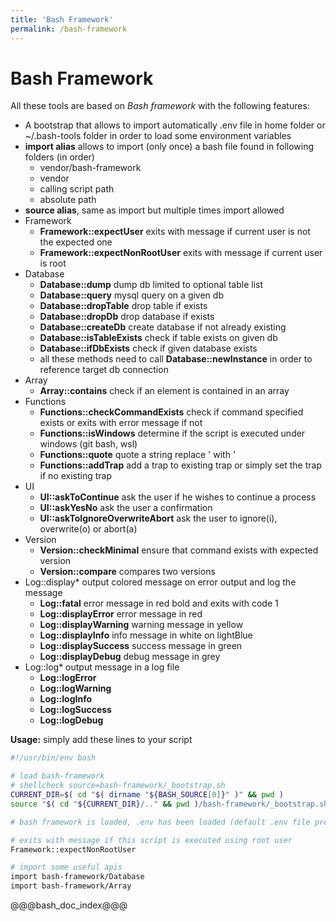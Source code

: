 ```yaml
---
title: 'Bash Framework'
permalink: /bash-framework
---
```


# Bash Framework

All these tools are based on _Bash framework_ with the following features:

- A bootstrap that allows to import automatically .env file in home folder or
  ~/.bash-tools folder in order to load some environment variables
- **import alias** allows to import (only once) a bash file found in following
  folders (in order)
  - vendor/bash-framework
  - vendor
  - calling script path
  - absolute path
- **source alias**, same as import but multiple times import allowed
- Framework
  - **Framework::expectUser** exits with message if current user is not the
    expected one
  - **Framework::expectNonRootUser** exits with message if current user is root
- Database
  - **Database::dump** dump db limited to optional table list
  - **Database::query** mysql query on a given db
  - **Database::dropTable** drop table if exists
  - **Database::dropDb** drop database if exists
  - **Database::createDb** create database if not already existing
  - **Database::isTableExists** check if table exists on given db
  - **Database::ifDbExists** check if given database exists
  - all these methods need to call **Database::newInstance** in order to
    reference target db connection
- Array
  - **Array::contains** check if an element is contained in an array
- Functions
  - **Functions::checkCommandExists** check if command specified exists or exits
    with error message if not
  - **Functions::isWindows** determine if the script is executed under windows
    (git bash, wsl)
  - **Functions::quote** quote a string replace ' with \'
  - **Functions::addTrap** add a trap to existing trap or simply set the trap if
    no existing trap
- UI
  - **UI::askToContinue** ask the user if he wishes to continue a process
  - **UI::askYesNo** ask the user a confirmation
  - **UI::askToIgnoreOverwriteAbort** ask the user to ignore(i), overwrite(o) or
    abort(a)
- Version
  - **Version::checkMinimal** ensure that command exists with expected version
  - **Version::compare** compares two versions
- Log::display\* output colored message on error output and log the message
  - **Log::fatal** error message in red bold and exits with code 1
  - **Log::displayError** error message in red
  - **Log::displayWarning** warning message in yellow
  - **Log::displayInfo** info message in white on lightBlue
  - **Log::displaySuccess** success message in green
  - **Log::displayDebug** debug message in grey
- Log::log\* output message in a log file
  - **Log::logError**
  - **Log::logWarning**
  - **Log::logInfo**
  - **Log::logSuccess**
  - **Log::logDebug**

**Usage:** simply add these lines to your script

```bash
#!/usr/bin/env bash

# load bash-framework
# shellcheck source=bash-framework/_bootstrap.sh
CURRENT_DIR=$( cd "$( dirname "${BASH_SOURCE[0]}" )" && pwd )
source "$( cd "${CURRENT_DIR}/.." && pwd )/bash-framework/_bootstrap.sh"

# bash framework is loaded, .env has been loaded (default .env file present in bash-framework is loaded if none exists yet)

# exits with message if this script is executed using root user
Framework::expectNonRootUser

# import some useful apis
import bash-framework/Database
import bash-framework/Array
```

@@@bash_doc_index@@@
